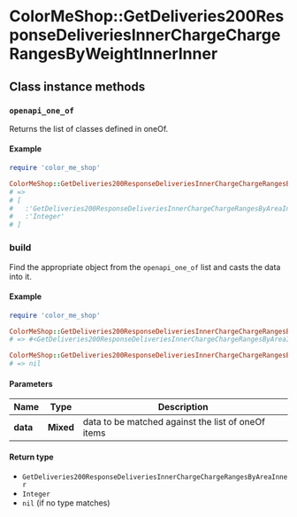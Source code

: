 # ColorMeShop::GetDeliveries200ResponseDeliveriesInnerChargeChargeRangesByWeightInnerInner

## Class instance methods

### `openapi_one_of`

Returns the list of classes defined in oneOf.

#### Example

```ruby
require 'color_me_shop'

ColorMeShop::GetDeliveries200ResponseDeliveriesInnerChargeChargeRangesByWeightInnerInner.openapi_one_of
# =>
# [
#   :'GetDeliveries200ResponseDeliveriesInnerChargeChargeRangesByAreaInner',
#   :'Integer'
# ]
```

### build

Find the appropriate object from the `openapi_one_of` list and casts the data into it.

#### Example

```ruby
require 'color_me_shop'

ColorMeShop::GetDeliveries200ResponseDeliveriesInnerChargeChargeRangesByWeightInnerInner.build(data)
# => #<GetDeliveries200ResponseDeliveriesInnerChargeChargeRangesByAreaInner:0x00007fdd4aab02a0>

ColorMeShop::GetDeliveries200ResponseDeliveriesInnerChargeChargeRangesByWeightInnerInner.build(data_that_doesnt_match)
# => nil
```

#### Parameters

| Name | Type | Description |
| ---- | ---- | ----------- |
| **data** | **Mixed** | data to be matched against the list of oneOf items |

#### Return type

- `GetDeliveries200ResponseDeliveriesInnerChargeChargeRangesByAreaInner`
- `Integer`
- `nil` (if no type matches)

